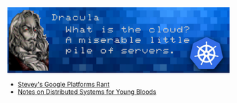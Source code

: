  <a href="#" onClick="MIDIjs.play('into-the-dungeon.mid');">
  <img src="dracula.png" />
 </a>

- [Stevey's Google Platforms Rant](https://gist.github.com/chitchcock/1281611)
- [Notes on Distributed Systems for Young Bloods](https://www.somethingsimilar.com/2013/01/14/notes-on-distributed-systems-for-young-bloods/)

<script type='text/javascript' src='//www.midijs.net/lib/midi.js'></script>
